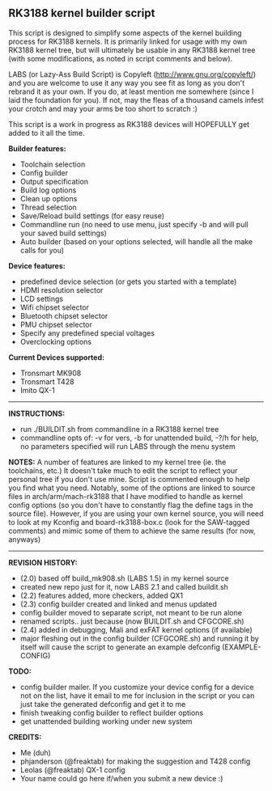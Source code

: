 RK3188 kernel builder script
----------------

This script is designed to simplify some aspects of the kernel building
process for RK3188 kernels. It is primarily linked for usage with my
own RK3188 kernel tree, but will ultimately be usable in any RK3188 
kernel tree (with some modifications, as noted in script comments and
below).

LABS (or Lazy-Ass Build Script) is Copyleft (http://www.gnu.org/copyleft/)
and you are welcome to use it any way you see fit as long as you don't 
rebrand it as your own. If you do, at least mention me somewhere (since I 
laid the foundation for you). If not, may the fleas of a thousand camels 
infest your crotch and may your arms be too short to scratch :)

This script is a work in progress as RK3188 devices will HOPEFULLY get 
added to it all the time.

**Builder features:**
- Toolchain selection
- Config builder
- Output specification
- Build log options
- Clean up options
- Thread selection
- Save/Reload build settings (for easy reuse)
- Commandline run (no need to use menu, just specify -b and will pull your 
saved build settings)
- Auto builder (based on your options selected, will handle all the make 
calls for you)

**Device features:**
- predefined device selection (or gets you started with a template)
- HDMI resolution selector
- LCD settings
- Wifi chipset selector
- Bluetooth chipset selector
- PMU chipset selector
- Specify any predefined special voltages
- Overclocking options

**Current Devices supported:**
- Tronsmart MK908
- Tronsmart T428
- Imito QX-1

--------------------

**INSTRUCTIONS:**
- run ./BUILDIT.sh from commandline in a RK3188 kernel tree
- commandline opts of: -v for vers, -b for unattended build, -?/h for help,
no parameters specified will run LABS through the menu system

**NOTES:**
A number of features are linked to my kernel tree (ie. the toolchains, etc.)
It doesn't take much to edit the script to reflect your personal tree if you 
don't use mine. Script is commented enough to help you find what you need.
Notably, some of the options are linked to source files in arch/arm/mach-rk3188
that I have modified to handle as kernel config options (so you don't have to
constantly flag the define tags in the source file). However, if you are using
your own kernel source, you will need to look at my Kconfig and 
board-rk3188-box.c (look for the SAW-tagged comments) and mimic some of them to
achieve the same results (for now, anyways)

-------------------

**REVISION HISTORY:**
- (2.0) based off build_mk908.sh (LABS 1.5) in my kernel source
- created new repo just for it, now LABS 2.1 and called buildit.sh
- (2.2) features added, more checkers, added QX1
- (2.3) config builder created and linked and menus updated
- config builder moved to separate script, not meant to be run alone
- renamed scripts.. just because (now BUILDIT.sh and CFGCORE.sh)
- (2.4) added in debugging, Mali and exFAT kernel options (if available)
- major fleshing out in the config builder (CFGCORE.sh) and running it by itself
 will cause the script to generate an example defconfig (EXAMPLE-CONFIG)

**TODO:**
- config builder mailer. If you customize your device config for a device 
not on the list, have it email to me for inclusion in the script or you can
just take the generated defconfig and get it to me
- finish tweaking config builder to reflect builder options
- get unattended building working under new system

**CREDITS:**
- Me (duh)
- phjanderson (@freaktab) for making the suggestion and T428 config
- Leolas (@freaktab) QX-1 config 
- Your name could go here if/when you submit a new device :)
